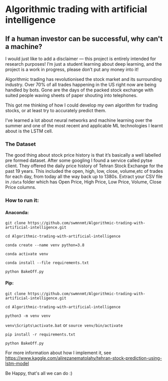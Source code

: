 # Algorithmic trading with artificial intelligence

## If a human investor can be successful, why can't a machine?

I would just like to add a disclaimer — this project is entirely intended for research purposes! I’m just a student
learning about deep learning, and the project is a work in progress, please don’t put any money into it!

Algorithmic trading has revolutionised the stock market and its surrounding industry. Over 70% of all trades happening
in the US right now are being handled by bots. Gone are the days of the packed stock exchange with suited people waving
sheets of paper shouting into telephones.

This got me thinking of how I could develop my own algorithm for trading stocks, or at least try to accurately predict
them.

I’ve learned a lot about neural networks and machine learning over the summer and one of the most recent and applicable
ML technologies I learnt about is the LSTM cell.

### The Dataset

The good thing about stock price history is that it’s basically a well labelled pre formed dataset. After some googling
I found a service called pytse client. They offered the daily price history of Tehran Stock Exchange for the past 19
years. This included the open, high, low, close, volume,etc of trades for each day, from today all the way back up to
1380s. Extract your CSV file in `/data` folder which has Open Price, High Price, Low Price, Volume, Close Price columns.

### How to run it:

#### Anaconda:

`git clone https://github.com/swmnnmt/Algorithmic-trading-with-artificial-intelligence.git`

`cd Algorithmic-trading-with-artificial-intelligence`

`conda create --name venv python=3.8`

`conda activate venv`

`conda install --file requirements.txt`

`python BakeOff.py`

#### Pip:

`git clone https://github.com/swmnnmt/Algorithmic-trading-with-artificial-intelligence.git`

`cd Algorithmic-trading-with-artificial-intelligence`

`python3 -m venv venv`

`venv\Scripts\activate.bat` or `source venv/bin/activate`

`pip install -r requirements.txt`

`python BakeOff.py`

For more information about how I implement it,
see https://www.kaggle.com/alirezanematolahy/tehran-stock-prediction-using-lstm-model

Be Happy, that's all we can do :)